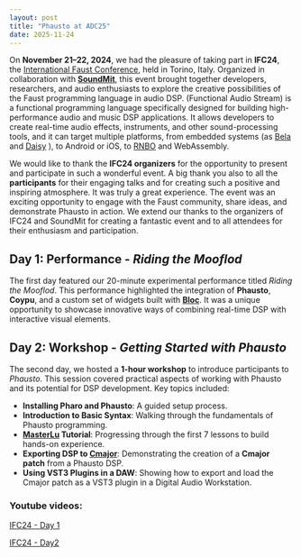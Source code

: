 ```yaml
---
layout: post
title: "Phausto at ADC25"
date: 2025-11-24
---
```



On **November 21–22, 2024**, we had the pleasure of taking part in **IFC24**, the [International Faust Conference](https://faust.grame.fr/community/ifc/), held in Torino, Italy. Organized in collaboration with **[SoundMit](https://www.soundmit.com/en)**, this event brought together developers, researchers, and audio enthusiasts to explore the creative possibilities of the Faust programming language in audio DSP.
(Functional Audio Stream) is a functional programming language specifically designed for building high-performance audio and music DSP applications. It allows developers to create real-time audio effects, instruments, and other sound-processing tools, and it can target multiple platforms, from embedded systems (as [Bela](https://bela.io/)  and [Daisy](https://electro-smith.com/collections/daisy) ), to Android or iOS, to [RNBO](https://rnbo.cycling74.com/) and WebAssembly.

We would like to thank the **IFC24 organizers** for the opportunity to present and participate in such a wonderful event. A big thank you also to all the **participants** for their engaging talks and for creating such a positive and inspiring atmosphere. It was truly a great experience. The event was an exciting opportunity to engage with the Faust community, share ideas, and demonstrate Phausto in action. We extend our thanks to the organizers of IFC24 and SoundMit for creating a fantastic event and to all attendees for their enthusiasm and participation.

## Day 1: Performance - *Riding the Mooflod*

The first day featured our 20-minute experimental performance titled *Riding the Mooflod*. This performance highlighted the integration of **Phausto**, **Coypu**, and a custom set of widgets built with **[Bloc](https://github.com/pharo-graphics/Bloc)**. It was a unique opportunity to showcase innovative ways of combining real-time DSP with interactive visual elements.

## Day 2: Workshop - *Getting Started with Phausto*

The second day, we hosted a **1-hour workshop** to introduce participants to *Phausto*. This session covered practical aspects of working with Phausto and its potential for DSP development. Key topics included:

- **Installing Pharo and Phausto**: A guided setup process.  
- **Introduction to Basic Syntax**: Walking through the fundamentals of Phausto programming.  
- **[MasterLu](https://github.com/lucretiomsp/MasterLu) Tutorial**: Progressing through the first 7 lessons to build hands-on experience.  
- **Exporting DSP to [Cmajor](https://cmajor.dev/)**: Demonstrating the creation of a **Cmajor patch** from a Phausto DSP.  
- **Using VST3 Plugins in a DAW**: Showing how to export and load the Cmajor patch as a VST3 plugin in a Digital Audio Workstation.

### Youtube videos:
[IFC24 - Day 1](https://www.youtube.com/watch?v=zli5sFc5dlE&t=10828s)

[IFC24 - Day2](https://www.youtube.com/watch?v=QeKmola3WOc&t=7373s)


